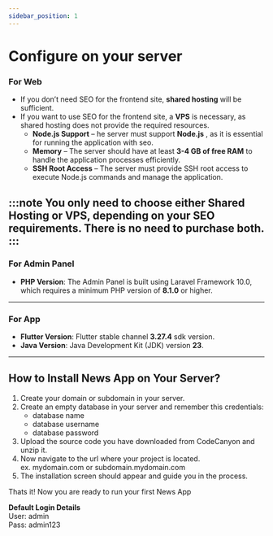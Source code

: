 ```yaml
---
sidebar_position: 1
---
```


# Configure on your server

### For Web

  - If you don’t need SEO for the frontend site, **shared hosting** will be sufficient.
  - If you want to use SEO for the frontend site, a **VPS** is necessary, as shared hosting does not provide the required resources.
      -  **Node.js Support** – he server must support **Node.js** , as it is essential for running the application with seo. 
      -  **Memory** – The server should have at least **3-4 GB of free RAM** to handle the application processes efficiently.
      -  **SSH Root Access** – The server must provide SSH root access to execute Node.js commands and manage the application.

:::note
  You only need to choose either Shared Hosting or VPS, depending on your SEO requirements. There is no need to purchase both.
:::
---

### For Admin Panel

-  **PHP Version**: The Admin Panel is built using Laravel Framework 10.0, which requires a minimum PHP version of **8.1.0** or higher. 


---

### For App

- **Flutter Version**: Flutter stable channel **3.27.4** sdk version. 
- **Java Version**: Java Development Kit (JDK) version **23**.

---


## How to Install News App on Your Server?

1. Create your domain or subdomain in your server.
2. Create an empty database in your server and remember this credentials:
   - database name
   - database username
   - database password
3. Upload the source code you have downloaded from CodeCanyon and unzip it.
4. Now navigate to the url where your project is located.  
   ex. mydomain.com or subdomain.mydomain.com
5. The installation screen should appear and guide you in the process.

Thats it! Now you are ready to run your first News App

**Default Login Details**  
User: admin  
Pass: admin123
